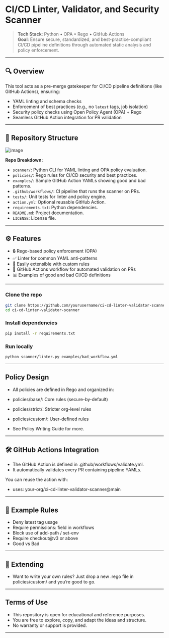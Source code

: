 # CI/CD Linter, Validator, and Security Scanner

> **Tech Stack**: Python • OPA • Rego • GitHub Actions  
> **Goal**: Ensure secure, standardized, and best-practice-compliant CI/CD pipeline definitions through automated static analysis and policy enforcement.

---

## 🔍 Overview

This tool acts as a pre-merge gatekeeper for CI/CD pipeline definitions (like GitHub Actions), ensuring:

- YAML linting and schema checks
- Enforcement of best practices (e.g., no `latest` tags, job isolation)
- Security policy checks using Open Policy Agent (OPA) + Rego
- Seamless GitHub Action integration for PR validation

---

## 📁 Repository Structure

![image](https://github.com/user-attachments/assets/cddb8a63-6c4a-4c87-85ca-7b6056ea52b7)



**Repo Breakdown:**

- `scanner/`: Python CLI for YAML linting and OPA policy evaluation.
- `policies/`: Rego rules for CI/CD security and best practices.
- `examples/`: Sample GitHub Action YAMLs showing good and bad patterns.
- `.github/workflows/`: CI pipeline that runs the scanner on PRs.
- `tests/`: Unit tests for linter and policy engine.
- `action.yml`: Optional reusable GitHub Action.
- `requirements.txt`: Python dependencies.
- `README.md`: Project documentation.
- `LICENSE`: License file.

---

## ⚙️ Features

- 🔒 Rego-based policy enforcement (OPA)
- ✅ Linter for common YAML anti-patterns
- 🔧 Easily extensible with custom rules
- 🚦 GitHub Actions workflow for automated validation on PRs
- 📊 Examples of good and bad CI/CD definitions

---

### Clone the repo
```bash
git clone https://github.com/yourusername/ci-cd-linter-validator-scanner.git
cd ci-cd-linter-validator-scanner
```

### Install dependencies
```bash
pip install -r requirements.txt
```

### Run locally
```bash
python scanner/linter.py examples/bad_workflow.yml
```
---

## Policy Design

- All policies are defined in Rego and organized in:

- policies/base/: Core rules (secure-by-default)

- policies/strict/: Stricter org-level rules

- policies/custom/: User-defined rules

- See Policy Writing Guide for more.

---

## 🛠 GitHub Actions Integration

- The GitHub Action is defined in .github/workflows/validate.yml.
- It automatically validates every PR containing pipeline YAMLs.

You can reuse the action with:

- uses: your-org/ci-cd-linter-validator-scanner@main

---

## 📄 Example Rules

- Deny latest tag usage
- Require permissions: field in workflows
- Block use of add-path / set-env
- Require checkout@v3 or above
- Good vs Bad

---

## 🧩 Extending
- Want to write your own rules? Just drop a new .rego file in policies/custom/ and you’re good to go.

---

## Terms of Use

- This repository is open for educational and reference purposes.  
- You are free to explore, copy, and adapt the ideas and structure.  
- No warranty or support is provided.

---

